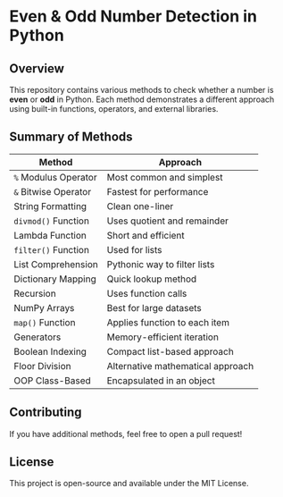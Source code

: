 # Even & Odd Number Detection in Python

## Overview
This repository contains various methods to check whether a number is **even** or **odd** in Python. Each method demonstrates a different approach using built-in functions, operators, and external libraries.

## Summary of Methods
| **Method** | **Approach** |
|------------|-------------|
| `%` Modulus Operator | Most common and simplest |
| `&` Bitwise Operator | Fastest for performance |
| String Formatting | Clean one-liner |
| `divmod()` Function | Uses quotient and remainder |
| Lambda Function | Short and efficient |
| `filter()` Function | Used for lists |
| List Comprehension | Pythonic way to filter lists |
| Dictionary Mapping | Quick lookup method |
| Recursion | Uses function calls |
| NumPy Arrays | Best for large datasets |
| `map()` Function | Applies function to each item |
| Generators | Memory-efficient iteration |
| Boolean Indexing | Compact list-based approach |
| Floor Division | Alternative mathematical approach |
| OOP Class-Based | Encapsulated in an object |

## Contributing
If you have additional methods, feel free to open a pull request!

## License
This project is open-source and available under the MIT License.


